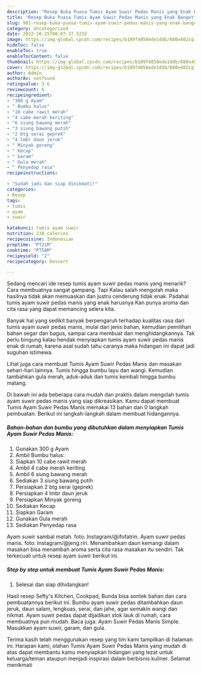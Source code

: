 ```yaml
---
description: "Resep Buka Puasa Tumis Ayam Suwir Pedas Manis yang Enak Banget"
title: "Resep Buka Puasa Tumis Ayam Suwir Pedas Manis yang Enak Banget"
slug: 981-resep-buka-puasa-tumis-ayam-suwir-pedas-manis-yang-enak-banget
category: Uncategorized
date: 2022-10-25T00:07:37.523Z
image: https://img-global.cpcdn.com/recipes/b109f4858ede1ddb/680x482cq70/tumis-ayam-suwir-pedas-manis-foto-resep-utama.jpg
hideToc: false
enableToc: true
enableTocContent: false
thumbnail: https://img-global.cpcdn.com/recipes/b109f4858ede1ddb/680x482cq70/tumis-ayam-suwir-pedas-manis-foto-resep-utama.jpg
cover: https://img-global.cpcdn.com/recipes/b109f4858ede1ddb/680x482cq70/tumis-ayam-suwir-pedas-manis-foto-resep-utama.jpg
author: Admin
authorAv: notfound
ratingvalue: 3.6
reviewcount: 6
recipeingredient:
- "300 g Ayam"
- " Bumbu halus"
- "10 cabe rawit merah"
- "4 cabe merah keriting"
- "6 siung bawang merah"
- "3 siung bawang putih"
- "2 btg serai geprek"
- "4 lmbr daun jeruk"
- " Minyak goreng"
- " Kecap"
- " Garam"
- " Gula merah"
- " Penyedap rasa"
recipeinstructions:

- "Sudah jadi dan siap dinikmati!"
categories:
- Resep
tags:
- tumis
- ayam
- suwir

katakunci: tumis ayam suwir 
nutrition: 230 calories
recipecuisine: Indonesian
preptime: "PT21M"
cooktime: "PT58M"
recipeyield: "2"
recipecategory: Dessert

---
```



Sedang mencari ide resep tumis ayam suwir pedas manis yang menarik? Cara membuatnya sangat gampang. Tapi Kalau salah mengolah maka hasilnya tidak akan memuaskan dan justru cenderung tidak enak. Padahal tumis ayam suwir pedas manis yang enak harusnya Kan punya aroma dan cita rasa yang dapat memancing selera kita.


Banyak hal yang sedikit banyak berpengaruh terhadap kualitas rasa dari tumis ayam suwir pedas manis, mulai dari jenis bahan, kemudian pemilihan bahan segar dan bagus, sampai cara membuat dan menghidangkannya. Tak perlu bingung kalau hendak menyiapkan tumis ayam suwir pedas manis enak di rumah, karena asal sudah tahu caranya maka hidangan ini dapat jadi suguhan istimewa.

Lihat juga cara membuat Tumis Ayam Suwir Pedas Manis dan masakan sehari-hari lainnya. Tumis hingga bumbu layu dan wangi. Kemudian tambahkan gula merah, aduk-aduk dan tumis kembali hingga bumbu matang.


Di bawah ini ada beberapa cara mudah dan praktis dalam mengolah tumis ayam suwir pedas manis yang siap dikreasikan. Kamu dapat membuat Tumis Ayam Suwir Pedas Manis memakai 13 bahan dan 0 langkah pembuatan. Berikut ini langkah-langkah dalam membuat hidangannya.

<!--inarticleads1-->

##### Bahan-bahan dan bumbu yang dibutuhkan dalam menyiapkan Tumis Ayam Suwir Pedas Manis:

1. Gunakan 300 g Ayam
1. Ambil  Bumbu halus:
1. Siapkan 10 cabe rawit merah
1. Ambil 4 cabe merah keriting
1. Ambil 6 siung bawang merah
1. Sediakan 3 siung bawang putih
1. Persiapkan 2 btg serai (geprek)
1. Persiapkan 4 lmbr daun jeruk
1. Persiapkan  Minyak goreng
1. Sediakan  Kecap
1. Siapkan  Garam
1. Gunakan  Gula merah
1. Sediakan  Penyedap rasa


Ayam suwir sambal matah. foto: Instagram/@ifofatrin. Ayam suwir pedas manis. foto: Instagram/@jeng.riri. Menambahkan daun kemangi dalam masakan bisa menambah aroma serta cita rasa masakan itu sendiri. Tak terkecuali untuk resep ayam suwir berikut ini. 

<!--inarticleads2-->

##### Step by step untuk membuat Tumis Ayam Suwir Pedas Manis:


1. Selesai dan siap dihidangkan!

Hasil resep Sefty&#39;s Kitchen, Cookpad, Bunda bisa sontek bahan dan cara pembuatannya berikut ini. Bumbu ayam suwir pedas ditambahkan daun jeruk, daun salam, lengkuas, serai, dan jahe, agar semakin wangi dan nikmat. Ayam suwir pedas dapat dijadikan stok lauk di rumah, cara membuatnya pun mudah. Baca juga: Ayam Suwir Pedas Manis Simple. Masukkan ayam suwir, garam, dan gula. 

Terima kasih telah menggunakan resep yang tim kami tampilkan di halaman ini. Harapan kami, olahan Tumis Ayam Suwir Pedas Manis yang mudah di atas dapat membantu kamu menyiapkan hidangan yang lezat untuk keluarga/teman ataupun menjadi inspirasi dalam berbisnis kuliner. Selamat menikmati
